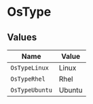 # OsType


## Values

| Name           | Value          |
| -------------- | -------------- |
| `OsTypeLinux`  | Linux          |
| `OsTypeRhel`   | Rhel           |
| `OsTypeUbuntu` | Ubuntu         |